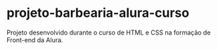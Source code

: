 # projeto-barbearia-alura-curso
Projeto desenvolvido durante o curso de HTML e CSS na formação de Front-end da Alura.
